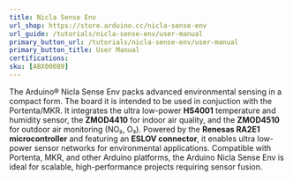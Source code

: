 ```yaml
---
title: Nicla Sense Env
url_shop: https://store.arduino.cc/nicla-sense-env
url_guide: /tutorials/nicla-sense-env/user-manual
primary_button_url: /tutorials/nicla-sense-env/user-manual
primary_button_title: User Manual
certifications:
sku: [ABX00089]
---
```


The Arduino® Nicla Sense Env packs advanced environmental sensing in a compact form. The board it is intended to be used in conjuction with the Portenta/MKR. It integrates the ultra low-power **HS4001** temperature and humidity sensor, the **ZMOD4410** for indoor air quality, and the **ZMOD4510** for outdoor air monitoring (NO₂, O₃). Powered by the **Renesas RA2E1 microcontroller** and featuring an **ESLOV connector**, it enables ultra low-power sensor networks for environmental applications. Compatible with Portenta, MKR, and other Arduino platforms, the Arduino Nicla Sense Env is ideal for scalable, high-performance projects requiring sensor fusion.